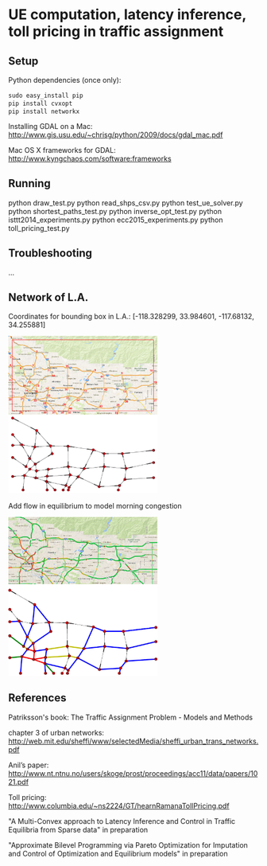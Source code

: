 UE computation, latency inference, toll pricing in traffic assignment
==========================


Setup
-----
Python dependencies (once only):

    sudo easy_install pip
    pip install cvxopt
    pip install networkx

Installing GDAL on a Mac: http://www.gis.usu.edu/~chrisg/python/2009/docs/gdal_mac.pdf

Mac OS X frameworks for GDAL: http://www.kyngchaos.com/software:frameworks

Running
-----
python draw_test.py
python read_shps_csv.py
python test_ue_solver.py
python shortest_paths_test.py
python inverse_opt_test.py
python isttt2014_experiments.py
python ecc2015_experiments.py
python toll_pricing_test.py

Troubleshooting
--------
...

Network of L.A.
--------

Coordinates for bounding box in L.A.: [-118.328299, 33.984601, -117.68132, 34.255881]

<img src="figures/map_graph.jpg" width=300px />

Add flow in equilibrium to model morning congestion

<img src="figures/map_congestion.jpg" width=300px />

References
--------

Patriksson's book: The Traffic Assignment Problem - Models and Methods

chapter 3 of urban networks: http://web.mit.edu/sheffi/www/selectedMedia/sheffi_urban_trans_networks.pdf

Anil’s paper: http://www.nt.ntnu.no/users/skoge/prost/proceedings/acc11/data/papers/1021.pdf

Toll pricing: http://www.columbia.edu/~ns2224/GT/hearnRamanaTollPricing.pdf

"A Multi-Convex approach to Latency Inference and Control in Traffic Equilibria from Sparse data" in preparation

"Approximate Bilevel Programming via Pareto Optimization for Imputation and Control of Optimization and Equilibrium models" in preparation
